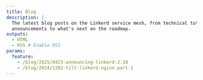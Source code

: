 ```yaml
---
title: Blog
description: |-
  The latest blog posts on the Linkerd service mesh, from technical tutorials to
  announcements to what's next on the roadmap.
outputs:
  - HTML
  - RSS # Enable RSS
params:
  feature:
    - /blog/2025/0423-announcing-linkerd-2.18
    - /blog/2024/1202-tilt-linkerd-nginx-part-1
---
```

